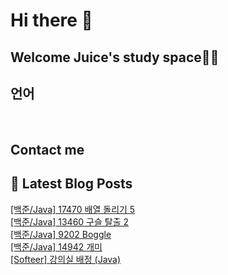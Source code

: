 # Hi there 👋

## Welcome Juice's study space✍🏼

## 언어

<p>
  <img alt="" src= "https://img.shields.io/badge/JavaScript-F7DF1E?style=flat-square&logo=JavaScript&logoColor=white"/> 
  <img alt="" src= "https://img.shields.io/badge/TypeScript-black?logo=typescript&logoColor=blue"/>
</p>

## Contact me

## 📕 Latest Blog Posts

<a href=https://devjuice.tistory.com/76>[백준/Java] 17470 배열 돌리기 5</a></br><a href=https://devjuice.tistory.com/75>[백준/Java] 13460 구슬 탈출 2</a></br><a href=https://devjuice.tistory.com/74>[백준/Java] 9202 Boggle</a></br><a href=https://devjuice.tistory.com/73>[백준/Java] 14942 개미</a></br><a href=https://devjuice.tistory.com/72>[Softeer] 강의실 배정 (Java)</a></br>